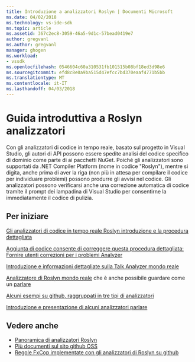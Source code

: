 ```yaml
---
title: Introduzione a analizzatori Roslyn | Documenti Microsoft
ms.date: 04/02/2018
ms.technology: vs-ide-sdk
ms.topic: article
ms.assetid: 367c2ec8-3059-46a5-9d1c-57bead0419e7
author: gregvanl
ms.author: gregvanl
manager: ghogen
ms.workload:
- vssdk
ms.openlocfilehash: 0546604c60a310531fb101515b08bf18ed3d98e6
ms.sourcegitcommit: efd8c8e0a9ba515d47efcc7bd370eaaf4771b5bb
ms.translationtype: MT
ms.contentlocale: it-IT
ms.lasthandoff: 04/03/2018
---
```

# <a name="getting-started-with-roslyn-analyzers"></a>Guida introduttiva a Roslyn analizzatori

Con gli analizzatori di codice in tempo reale, basato sul progetto in Visual Studio, gli autori di API possono essere spedite analisi del codice specifico di dominio come parte di ai pacchetti NuGet. Poiché gli analizzatori sono supportati da .NET Compiler Platform (nome in codice "Roslyn"), mentre si digita, anche prima di aver la riga (non più in attesa per compilare il codice per individuare problemi) possono produrre gli avvisi nel codice. Gli analizzatori possono verificarsi anche una correzione automatica di codice tramite il prompt dei lampadina di Visual Studio per consentirne la immediatamente il codice di pulizia.

## <a name="getting-started"></a>Per iniziare

[Gli analizzatori di codice in tempo reale Roslyn introduzione e la procedura dettagliata](https://msdn.microsoft.com/magazine/dn879356.aspx)

[Aggiunta di codice consente di correggere questa procedura dettagliata: Fornire utenti correzioni per i problemi Analyzer](https://msdn.microsoft.com/magazine/dn904670.aspx)

[Introduzione e informazioni dettagliate sulla Talk Analyzer mondo reale](http://channel9.msdn.com/events/Build/2015/3-725)

[Analizzatore di Roslyn mondo reale](../extensibility/roslyn-analyzers-and-code-aware-library-for-immutablearrays.md) che è anche possibile guardare come un [parlare](http://channel9.msdn.com/events/Build/2015/3-725)

[Alcuni esempi su github, raggruppati in tre tipi di analizzatori](https://github.com/dotnet/roslyn/blob/master/docs/analyzers/Analyzer%20Samples.md)

[Introduzione e presentazione di alcuni analizzatori parlare](http://channel9.msdn.com/Events/dotnetConf/2015/NET-Compiler-Platform-Roslyn-Analyzers-and-the-Rise-of-Code-Aware-Libraries)

## <a name="see-also"></a>Vedere anche

- [Panoramica di analizzatori Roslyn](../code-quality/roslyn-analyzers-overview.md)
- [Più documenti sul sito github OSS](https://github.com/dotnet/roslyn/tree/master/docs/analyzers)
- [Regole FxCop implementate con gli analizzatori di Roslyn su github](https://github.com/dotnet/roslyn/tree/master/src/Diagnostics/FxCop)